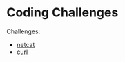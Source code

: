 # Coding Challenges

Challenges:
- [netcat](https://codingchallenges.fyi/challenges/challenge-netcat)
- [curl](https://codingchallenges.fyi/challenges/challenge-curl)
